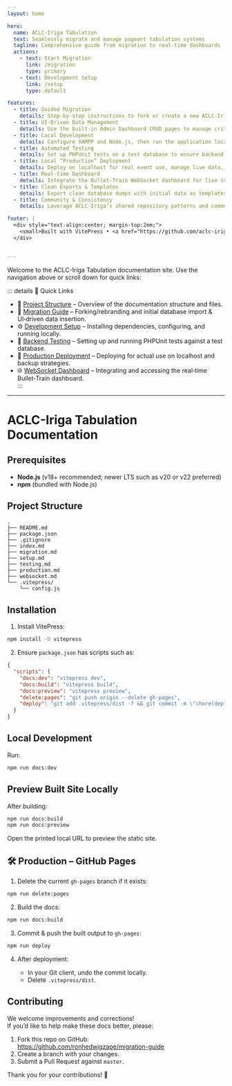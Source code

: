 ```yaml
---
layout: home

hero:
  name: ACLC-Iriga Tabulation
  text: Seamlessly migrate and manage pageant tabulation systems
  tagline: Comprehensive guide from migration to real-time dashboards
  actions:
    - text: Start Migration
      link: /migration
      type: primary
    - text: Development Setup
      link: /setup
      type: default

features:
  - title: Guided Migration
    details: Step-by-step instructions to fork or create a new ACLC-Iriga tabulation repo, import schemas, and insert data via UI.
  - title: UI-Driven Data Management
    details: Use the built-in Admin Dashboard CRUD pages to manage criteria, participants, titles, eliminations, and judge assignments—no raw SQL needed.
  - title: Local Development
    details: Configure XAMPP and Node.js, then run the application locally with hot-reload for development and testing.
  - title: Automated Testing
    details: Set up PHPUnit tests on a test database to ensure backend stability as you modify features.
  - title: Local “Production” Deployment
    details: Deploy on localhost for real event use, manage live data, back up ratings, and handle LAN access.
  - title: Real-time Dashboard
    details: Integrate the Bullet-Train WebSocket dashboard for live score updates during events.
  - title: Clean Exports & Templates
    details: Export clean database dumps with initial data as templates for future pageants.
  - title: Community & Consistency
    details: Leverage ACLC-Iriga’s shared repository patterns and community knowledge for consistency across events.

footer: |
  <div style="text-align:center; margin-top:2em;">
    <small>Built with VitePress • <a href="https://github.com/aclc-iriga/your-docs-repo" target="_blank">Source on GitHub</a></small>
  </div>


---
```


Welcome to the ACLC-Iriga Tabulation documentation site. Use the navigation above or scroll down for quick links:

::: details 🔗 Quick Links
- 📁 [Project Structure](/index) – Overview of the documentation structure and files.
- 🔄 [Migration Guide](/migration) – Forking/rebranding and initial database import & UI‑driven data insertion.
- ⚙️ [Development Setup](/setup) – Installing dependencies, configuring, and running locally.
- 🧪 [Backend Testing](/testing) – Setting up and running PHPUnit tests against a test database.
- 🚀 [Production Deployment](/production) – Deploying for actual use on localhost and backup strategies.
- 🌐 [WebSocket Dashboard](/websocket) – Integrating and accessing the real‑time Bullet‑Train dashboard.  
:::


---

# ACLC-Iriga Tabulation Documentation 

## Prerequisites

- **Node.js** (v18+ recommended; newer LTS such as v20 or v22 preferred)  
- **npm** (bundled with Node.js)

## Project Structure

```plaintext
.
├── README.md
├── package.json
├── .gitignore
├── index.md
├── migration.md
├── setup.md
├── testing.md
├── production.md
├── websocket.md
└── .vitepress/
    └── config.js
```

## Installation

1. Install VitePress:

```bash
npm install -D vitepress
```

2. Ensure `package.json` has scripts such as:

```json
{
  "scripts": {
    "docs:dev": "vitepress dev",
    "docs:build": "vitepress build",
    "docs:preview": "vitepress preview",
    "delete:pages": "git push origin --delete gh-pages",
    "deploy": "git add .vitepress/dist -f && git commit -m \"chore(deployment): deploy to production\" && git subtree push --prefix .vitepress/dist origin gh-pages"
  }
}
```

## Local Development

Run:

```bash
npm run docs:dev
```

## Preview Built Site Locally

After building:

```bash
npm run docs:build
npm run docs:preview
```

Open the printed local URL to preview the static site.

## 🛠️ Production – GitHub Pages

1. Delete the current `gh-pages` branch if it exists:

```bash
npm run delete:pages
```

2. Build the docs:

```bash
npm run docs:build
```

3. Commit & push the built output to `gh-pages`:

```bash
npm run deploy
```

4. After deployment:

    * In your Git client, undo the commit locally.
    * Delete `.vitepress/dist`.

## Contributing

We welcome improvements and corrections!  
If you’d like to help make these docs better, please:

1. Fork this repo on GitHub:  
   https://github.com/ronhedwigzape/migration-guide
2. Create a branch with your changes.
3. Submit a Pull Request against `master`.

Thank you for your contributions! 🎉



